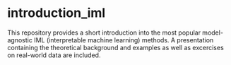# introduction_iml
This repository provides a short introduction into the most popular model-agnostic IML (interpretable machine learning) methods. A presentation containing the theoretical background and examples as well as excercises on real-world data are included.
